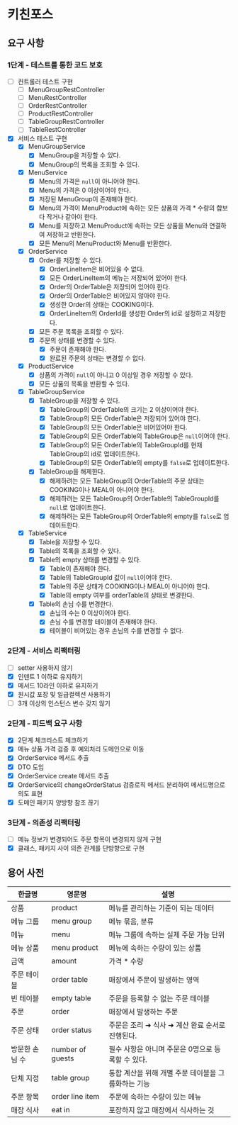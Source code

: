 # 키친포스

## 요구 사항

### 1단계 - 테스트를 통한 코드 보호

- [ ] 컨트롤러 테스트 구현
    - [ ] MenuGroupRestController
    - [ ] MenuRestController
    - [ ] OrderRestController
    - [ ] ProductRestController
    - [ ] TableGroupRestController
    - [ ] TableRestController

- [x] 서비스 테스트 구현
    - [x] MenuGroupService
        - [x] MenuGroup을 저장할 수 있다.
        - [x] MenuGroup의 목록을 조회할 수 있다.
    - [x] MenuService
        - [x] Menu의 가격은 `null`이 아니어야 한다.
        - [x] Menu의 가격은 0 이상이어야 한다.
        - [x] 저장된 MenuGroup이 존재해야 한다.
        - [x] Menu의 가격이 MenuProduct에 속하는 모든 상품의 가격 * 수량의 합보다 작거나 같아야 한다.
        - [x] Menu를 저장하고 MenuProduct에 속하는 모든 상품을 Menu와 연결하여 저장하고 반환한다.
        - [x] 모든 Menu의 MenuProduct와 Menu를 반환한다.
    - [x] OrderService
        - [x] Order를 저장할 수 있다.
            - [x] OrderLineItem은 비어있을 수 없다.
            - [x] 모든 OrderLineItem의 메뉴는 저장되어 있어야 한다.
            - [x] Order의 OrderTable은 저장되어 있어야 한다.
            - [x] Order의 OrderTable은 비어있지 않아야 한다.
            - [x] 생성한 Order의 상태는 COOKING이다.
            - [x] OrderLineItem의 OrderId를 생성한 Order의 id로 설정하고 저장한다.
        - [x] 모든 주문 목록을 조회할 수 있다.
        - [x] 주문의 상태를 변경할 수 있다.
            - [x] 주문이 존재해야 한다.
            - [x] 완료된 주문의 상태는 변경할 수 없다.
    - [x] ProductService
        - [x] 상품의 가격이 `null`이 아니고 0 이상일 경우 저장할 수 있다.
        - [x] 모든 상품의 목록을 반환할 수 있다.
    - [x] TableGroupService
        - [x] TableGroup을 저장할 수 있다.
            - [x] TableGroup의 OrderTable의 크기는 2 이상이어야 한다.
            - [x] TableGroup의 모든 OrderTable은 저장되어 있어야 한다.
            - [x] TableGroup의 모든 OrderTable은 비어있어야 한다.
            - [x] TableGroup의 모든 OrderTable의 TableGroup은 `null`이어야 한다.
            - [x] TableGroup의 모든 OrderTable의 TableGroupId를 현재 TableGroup의 id로 업데이트한다.
            - [x] TableGroup의 모든 OrderTable의 empty를 `false`로 업데이트한다.
        - [x] TableGroup을 해제한다.
            - [x] 해제하려는 모든 TableGroup의 OrderTable의 주문 상태는 COOKING이나 MEAL이 아니어야 한다.
            - [x] 해제하려는 모든 TableGroup의 OrderTable의 TableGroupId를 `null`로 업데이트한다.
            - [x] 해제하려는 모든 TableGroup의 OrderTable의 empty를 `false`로 업데이트한다.
    - [x] TableService
        - [x] Table을 저장할 수 있다.
        - [x] Table의 목록을 조회할 수 있다.
        - [x] Table의 empty 상태를 변경할 수 있다.
            - [x] Table이 존재해야 한다.
            - [x] Table의 TableGroupId 값이 `null`이어야 한다.
            - [x] Table의 주문 상태가 COOKING이나 MEAL이 아니어야 한다.
            - [x] Table의 empty 여부를 orderTable의 상태로 변경한다.
        - [x] Table의 손님 수를 변경한다.
            - [x] 손님의 수는 0 이상이어야 한다.
            - [x] 손님 수를 변경할 테이블이 존재해야 한다.
            - [x] 테이블이 비어있는 경우 손님의 수를 변경할 수 없다.

### 2단계 - 서비스 리팩터링

- [ ] setter 사용하지 않기
- [x] 인덴트 1 이하로 유지하기
- [x] 메서드 10라인 이하로 유지하기
- [x] 원시값 포장 및 일급컬렉션 사용하기
- [ ] 3개 이상의 인스턴스 변수 갖지 않기

### 2단계 - 피드백 요구 사항

- [x] 2단계 체크리스트 체크하기
- [x] 메뉴 상품 가격 검증 후 예외처리 도메인으로 이동
- [x] OrderService 메서드 추출
- [x] DTO 도입
- [x] OrderService create 메서드 추출
- [x] OrderService의 changeOrderStatus 검증로직 메서드 분리하여 메서드명으로 의도 표현
- [x] 도메인 패키지 양방향 참조 끊기

### 3단계 - 의존성 리팩터링

- [ ] 메뉴 정보가 변경되어도 주문 항목이 변경되지 않게 구현
- [x] 클래스, 패키지 사이 의존 관계를 단방향으로 구현

## 용어 사전

| 한글명      | 영문명              | 설명                            |
|----------|------------------|-------------------------------|
| 상품       | product          | 메뉴를 관리하는 기준이 되는 데이터           |
| 메뉴 그룹    | menu group       | 메뉴 묶음, 분류                     |
| 메뉴       | menu             | 메뉴 그룹에 속하는 실제 주문 가능 단위        |
| 메뉴 상품    | menu product     | 메뉴에 속하는 수량이 있는 상품             |
| 금액       | amount           | 가격 * 수량                       |
| 주문 테이블   | order table      | 매장에서 주문이 발생하는 영역              |
| 빈 테이블    | empty table      | 주문을 등록할 수 없는 주문 테이블           |
| 주문       | order            | 매장에서 발생하는 주문                  |
| 주문 상태    | order status     | 주문은 조리 ➜ 식사 ➜ 계산 완료 순서로 진행된다. |
| 방문한 손님 수 | number of guests | 필수 사항은 아니며 주문은 0명으로 등록할 수 있다. |
| 단체 지정    | table group      | 통합 계산을 위해 개별 주문 테이블을 그룹화하는 기능 |
| 주문 항목    | order line item  | 주문에 속하는 수량이 있는 메뉴             |
| 매장 식사    | eat in           | 포장하지 않고 매장에서 식사하는 것           |

